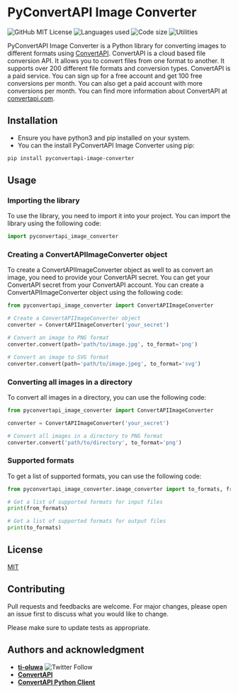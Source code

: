 # PyConvertAPI Image Converter
![GitHub MIT License](https://img.shields.io/github/license/ti-oluwa/pyconvertapi_image_converter?color=%23E1e5&style=plastic)
![Languages used](https://img.shields.io/github/languages/top/ti-oluwa/pyconvertapi_image_converter)
![Code size](https://img.shields.io/github/languages/code-size/ti-oluwa/pyconvertapi_image_converter)
![Utilities](https://img.shields.io/badge/Utilities-1-blue?style=plastic)

PyConvertAPI Image Converter is a Python library for converting images to different formats using [ConvertAPI](https://www.convertapi.com/). ConvertAPI is a cloud based file conversion API. It allows you to convert files from one format to another. It supports over 200 different file formats and conversion types. ConvertAPI is a paid service. You can sign up for a free account and get 100 free conversions per month. You can also get a paid account with more conversions per month. You can find more information about ConvertAPI at [convertapi.com](https://www.convertapi.com/).

## Installation
* Ensure you have python3 and pip installed on your system.
* You can the install PyConvertAPI Image Converter using pip:

```bash
pip install pyconvertapi-image-converter
```

## Usage

### Importing the library
To use the library, you need to import it into your project. You can import the library using the following code:

```python
import pyconvertapi_image_converter
```


### Creating a ConvertAPIImageConverter object
To create a ConvertAPIImageConverter object as well to as convert an image, you need to provide your ConvertAPI secret. You can get your ConvertAPI secret from your ConvertAPI account. You can create a ConvertAPIImageConverter object using the following code:

```python
from pyconvertapi_image_converter import ConvertAPIImageConverter

# Create a ConvertAPIImageConverter object
converter = ConvertAPIImageConverter('your_secret')

# Convert an image to PNG format
converter.convert(path='path/to/image.jpg', to_format='png')

# Convert an image to SVG format
converter.convert(path='path/to/image.jpeg', to_format='svg')
```


### Converting all images in a directory
To convert all images in a directory, you can use the following code:

```python
from pyconvertapi_image_converter import ConvertAPIImageConverter

converter = ConvertAPIImageConverter('your_secret')

# Convert all images in a directory to PNG format
converter.convert('path/to/directory', to_format='png')
```


### Supported formats
To get a list of supported formats, you can use the following code:
```python
from pyconvertapi_image_converter.image_converter import to_formats, from_formats

# Get a list of supported formats for input files
print(from_formats)

# Get a list of supported formats for output files
print(to_formats)
```

## License
[MIT](https://choosealicense.com/licenses/mit/)

## Contributing
Pull requests and feedbacks are welcome. For major changes, please open an issue first to discuss what you would like to change.

Please make sure to update tests as appropriate.

## Authors and acknowledgment

* [**ti-oluwa**](https://github.com/ti-oluwa) ![Twitter Follow](https://img.shields.io/twitter/follow/ti_oluwa_?style=social)
* [**ConvertAPI**](https://www.convertapi.com/)
* [**ConvertAPI Python Client**](https://github.com/ConvertAPI/convertapi-python)
